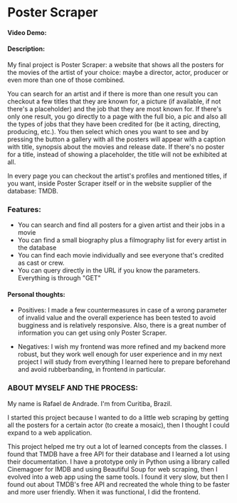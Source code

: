 # Poster Scraper
#### Video Demo:  <URL HERE>
#### Description:
My final project is Poster Scraper: a website that shows all the posters for the movies of the artist of your choice: maybe a director, actor, producer or even more than one of those combined. 

You can search for an artist and if there is more than one result you can checkout a few titles that they are known for, a picture (if available, if not there's a placeholder) and the job that they are most known for. If there's only one result, you go directly to a page with the full bio, a pic and also all the types of jobs that they have been credited for (be it acting, directing, producing, etc.). You then select which ones you want to see and by pressing the button a gallery with all the posters will appear with a caption with title, synopsis about the movies and release date. If there's no poster for a title, instead of showing a placeholder, the title will not be exhibited at all.

In every page you can checkout the artist's profiles and mentioned titles, if you want, inside Poster Scraper itself or in the website supplier of the database: TMDB.

### Features:
- You can search and find all posters for a given artist and their jobs in a movie
- You can find a small biography plus a filmography list for every artist in the database
- You can find each movie individually and see everyone that's credited as cast or crew.
- You can query directly in the URL if you know the parameters. Everything is through "GET"


#### Personal thoughts:

- Positives: I made a few countermeasures in case of a wrong parameter of invalid value and the overall experience has been tested to avoid bugginess and is relatively responsive. Also, there is a great number of information you can get using only Poster Scraper.

- Negatives: I wish my frontend was more refined and my backend more robust, but they work well enough for user experience and in my next project I will study from everything I learned here to prepare beforehand and avoid rubberbanding, in frontend in particular.

### ABOUT MYSELF AND THE PROCESS: 
My name is Rafael de Andrade. I'm from Curitiba, Brazil. 

I started this project because I wanted to do a little web scraping by getting all the posters for a certain actor (to create a mosaic), then I thought I could expand to a web application.

This project helped me try out a lot of learned concepts from the classes. I found that TMDB have a free API for their database and I learned a lot using their documentation. I have a prototype only in Python using a library called Cinemagoer for IMDB and using Beautiful Soup for web scraping, then I evolved into a web app using the same tools. I found it very slow, but then I found out about TMDB's free API and recreated the whole thing to be faster and more user friendly. When it was functional, I did the frontend.